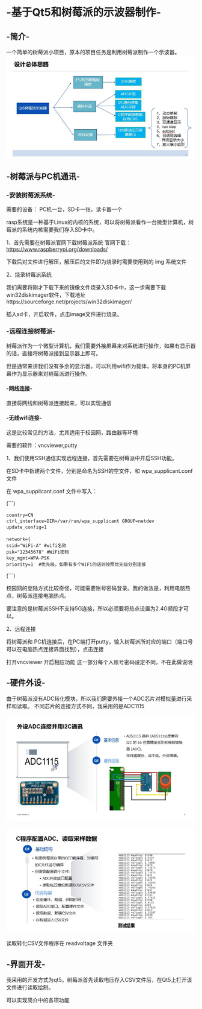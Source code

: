 # -基于Qt5和树莓派的示波器制作-
## -简介-
一个简单的树莓派小项目，原本的项目任务是利用树莓派制作一个示波器。
![image](https://github.com/Gienne-608/-Qt5-/blob/main/image/1.jpg)
## -树莓派与PC机通讯-
### -安装树莓派系统-
需要的设备： PC机一台，SD卡一张，读卡器一个

rasp系统是一种基于Linux的内核的系统，可以将树莓派看作一台微型计算机，树莓派的系统内核需要我们存入SD卡中。

1、首先需要在树莓派官网下载树莓派系统 官网下载：https://www.raspberrypi.org/downloads/

下载后对文件进行解压，解压后的文件即为烧录时需要使用到的 img 系统文件

2、烧录树莓派系统

我们需要将刚才下载下来的镜像文件烧录入SD卡中，这一步需要下载win32diskimager软件，下载地址https://sourceforge.net/projects/win32diskimager/

插入sd卡，开启软件，点击image文件进行烧录。

### -远程连接树莓派-
树莓派作为一个微型计算机，我们需要外接屏幕来对系统进行操作，如果有显示器的话，直接将树莓派接到显示器上即可。

但是通常来讲我们没有多余的显示器，可以利用wifi作为载体，将本身的PC机屏幕作为显示器来对树莓派进行操作。

#### -网线连接-

直接将网线和树莓派连接起来，可以实现通信

#### -无线wifi连接-

这是比较常见的方法，尤其适用于校园网，路由器等环境

需要的软件：vncviewer,putty

1、我们使用SSH通信实现远程连接，首先需要在树莓派中开启SSH功能。

在SD卡中新建两个文件，分别是命名为SSH的空文件，和 wpa_supplicant.conf 文件

在 wpa_supplicant.conf 文件中写入：

(```)

    country=CN
    ctrl_interface=DIR=/var/run/wpa_supplicant GROUP=netdev
    update_config=1
 
    network={
    ssid="WiFi-A" #wifi名称
    psk="12345678" #WiFi密码
    key_mgmt=WPA-PSK
    priority=1  #优先级，如果有多个WiFi的话则按照优先级分别连接
    
(```)

校园网的登陆方式比较奇怪，可能需要账号密码登录。我的做法是，利用电脑热点，树莓派连接电脑热点。

要注意的是树莓派SSH不支持5G连接，所以必须要将热点设置为2.4G频段才可以。

2、远程连接

将树莓派和 PC机连接后，在PC端打开putty，输入树莓派所对应的端口（端口号可以在电脑热点连接界面找到），点击连接

打开vncviewer 开启相应功能 这一部分每个人账号密码设定不同，不在此做说明
## -硬件外设-

由于树莓派没有ADC转化模块，所以我们需要外接一个ADC芯片对模拟量进行采样和读取。 不同芯片的连接方式不同，我采用的是ADC1115

![image](https://github.com/Gienne-608/-Qt5-/blob/main/image/2.jpg)

![image](https://github.com/Gienne-608/-Qt5-/blob/main/image/3.jpg)

读取转化CSV文件程序在 readvoltage 文件夹

## -界面开发-

我采用的开发方式为qt5。树莓派首先读取电压存入CSV文件后，在Qt5上打开该文件进行读取绘制。

可以实现简介中的各项功能





